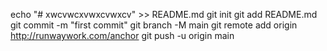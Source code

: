 echo "# xwcvwcxvwxcvwxcv" >> README.md
git init
git add README.md
git commit -m "first commit"
git branch -M main
git remote add origin http://runwaywork.com/anchor
git push -u origin main
